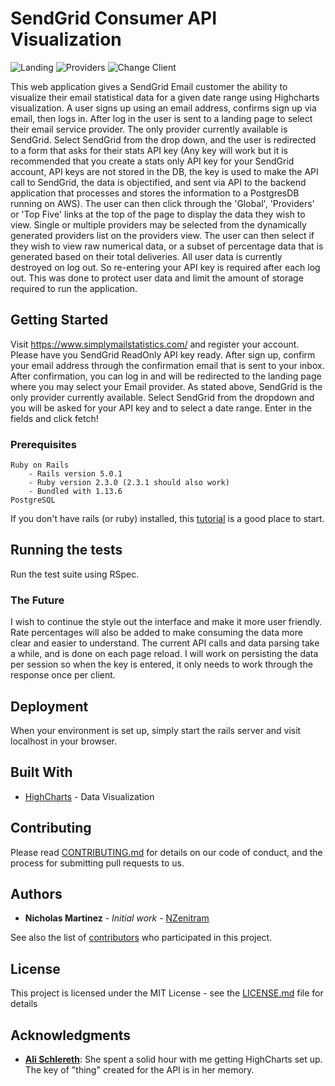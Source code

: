 # SendGrid Consumer API Visualization

![Landing](https://s3-us-west-1.amazonaws.com/sg-stats-assets/SimplyMailStatisticsSignUp.png)
![Providers](https://s3-us-west-1.amazonaws.com/sg-stats-assets/SimplyMailStatisticsProviders.png)
![Change Client](https://s3-us-west-1.amazonaws.com/github-readme-iamges/SG+Landing+Cal.png)



This web application gives a SendGrid Email customer the ability to visualize their email statistical data for a given date range using Highcharts visualization. A user signs up using an email address, confirms sign up via email, then logs in. After log in the user is sent to a landing page to select their email service provider. The only provider currently available is SendGrid. Select SendGrid from the drop down, and the user is redirected to a form that asks for their stats API key (Any key will work but it is recommended that you create a stats only API key for your SendGrid account, API keys are not stored in the DB, the key is used to make the API call to SendGrid, the data is objectified, and sent via API to the backend application that processes and stores the information to a PostgresDB running on AWS). The user can then click through the 'Global', 'Providers' or 'Top Five' links at the top of the page to display the data they wish to view. Single or multiple providers may be selected from the dynamically generated providers list on the providers view. The user can then select if they wish to view raw numerical data, or a subset of percentage data that is generated based on their total deliveries. All user data is currently destroyed on log out. So re-entering your API key is required after each log out. This was done to protect user data and limit the amount of storage required to run the application.

## Getting Started

Visit https://www.simplymailstatistics.com/ and register your account. Please have you SendGrid ReadOnly API key ready. After sign up, confirm your email address through the confirmation email that is sent to your inbox. After confirmation, you can log in and will be redirected to the landing page where you may select your Email provider. As stated above, SendGrid is the only provider currently available. Select SendGrid from the dropdown and you will be asked for your API key and to select a date range. Enter in the fields and click fetch!

### Prerequisites

```
Ruby on Rails
	- Rails version 5.0.1
	- Ruby version 2.3.0 (2.3.1 should also work)
	- Bundled with 1.13.6
PostgreSQL
```

If you don't have rails (or ruby) installed, this [tutorial](http://docs.railsbridge.org/intro-to-rails/) is a good place to start.

## Running the tests

Run the test suite using RSpec. 

### The Future

I wish to continue the style out the interface and make it more user friendly. Rate percentages will also be added to make consuming the data more clear and easier to understand. The current API calls and data parsing take a while, and is done on each page reload. I will work on persisting the data per session so when the key is entered, it only needs to work through the response once per client. 

## Deployment

When your environment is set up, simply start the rails server and visit localhost in your browser.

## Built With

* [HighCharts](http://www.highcharts.com/) - Data Visualization

## Contributing

Please read [CONTRIBUTING.md](https://gist.github.com/PurpleBooth/b24679402957c63ec426) for details on our code of conduct, and the process for submitting pull requests to us.

## Authors

* **Nicholas Martinez** - *Initial work* - [NZenitram](https://github.com/NZenitram)

See also the list of [contributors](https://github.com/your/project/contributors) who participated in this project.

## License

This project is licensed under the MIT License - see the [LICENSE.md](LICENSE.md) file for details

## Acknowledgments

* [**Ali Schlereth**](https://github.com/AliSchlereth):
   She spent a solid hour with me getting HighCharts set up. The key of "thing" created for the API is in her memory.
